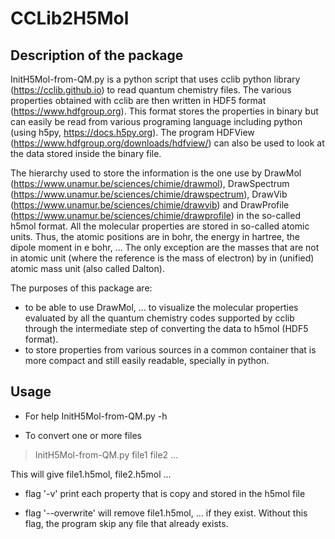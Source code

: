 # CCLib2H5Mol

## Description of the package

InitH5Mol-from-QM.py is a python script that uses cclib python library (https://cclib.github.io) to read quantum chemistry files.
The various properties obtained with cclib are then written in HDF5 format (https://www.hdfgroup.org).
This format stores the properties in binary but can easily be read from various programing language including python (using h5py, https://docs.h5py.org).
The program HDFView (https://www.hdfgroup.org/downloads/hdfview/) can also be used to look at the data stored inside the binary file.

The hierarchy used to store the information is the one use by DrawMol (https://www.unamur.be/sciences/chimie/drawmol), DrawSpectrum (https://www.unamur.be/sciences/chimie/drawspectrum), DrawVib (https://www.unamur.be/sciences/chimie/drawvib) and DrawProfile (https://www.unamur.be/sciences/chimie/drawprofile) in the so-called h5mol format.
All the molecular properties are stored in so-called atomic units.
Thus, the atomic positions are in bohr, the energy in hartree, the dipole moment in e bohr, ...
The only exception are the masses that are not in atomic unit (where the reference is the mass of electron) by in (unified) atomic mass unit (also called Dalton).

The purposes of this package are:
- to be able to use DrawMol, ... to visualize the molecular properties evaluated by all the quantum chemistry codes supported by cclib through the intermediate step of converting the data to h5mol (HDF5 format).
- to store properties from various sources in a common container that is more compact and still easily readable, specially in python.

## Usage

- For help
InitH5Mol-from-QM.py -h 

- To convert one or more files

> InitH5Mol-from-QM.py file1 file2 ...

This will give file1.h5mol, file2.h5mol ... 

- flag '-v' print each property that is copy and stored in the h5mol file

- flag '--overwrite' will remove file1.h5mol, ... if they exist.
Without this flag, the program skip any file that already exists.


